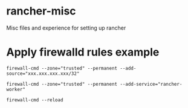 # rancher-misc
Misc files and experience for setting up rancher

# Apply firewalld rules example
```firewall-cmd --zone="trusted" --permanent --add-source="xxx.xxx.xxx.xxx/32"```

```firewall-cmd --zone="trusted" --permanent --add-service="rancher-worker"```

```firewall-cmd --reload```
